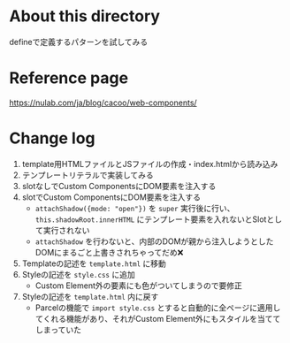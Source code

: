 # About this directory 

defineで定義するパターンを試してみる

# Reference page

https://nulab.com/ja/blog/cacoo/web-components/

# Change log

1. template用HTMLファイルとJSファイルの作成・index.htmlから読み込み
2. テンプレートリテラルで実装してみる
3. slotなしでCustom ComponentsにDOM要素を注入する  
4. slotでCustom ComponentsにDOM要素を注入する
    - `attachShadow({mode: "open"})` を `super` 実行後に行い、 `this.shadowRoot.innerHTML` にテンプレート要素を入れないとSlotとして実行されない
    - `attachShadow` を行わないと、内部のDOMが親から注入しようとしたDOMにまるごと上書きされちゃってだめ❌
5. Templateの記述を `template.html` に移動
6. Styleの記述を `style.css` に追加
    - Custom Element外の要素にも色がついてしまうので要修正
7. Styleの記述を `template.html` 内に戻す
    - Parcelの機能で `import style.css` とすると自動的に全ページに適用してくれる機能があり、それがCustom Element外にもスタイルを当ててしまっていた
